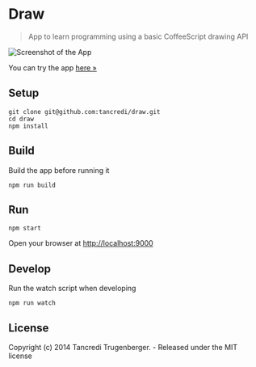# Draw

> App to learn programming using a basic CoffeeScript drawing API

![Screenshot of the App](http://oi60.tinypic.com/24qoaj9.jpg)

You can try the app [here »](http://drawwithcode.herokuapp.com/)

## Setup

    git clone git@github.com:tancredi/draw.git
    cd draw
    npm install

## Build

Build the app before running it

    npm run build

## Run

    npm start

Open your browser at [http://localhost:9000](http://localhost:9000)

## Develop

Run the watch script when developing

    npm run watch

## License

Copyright (c) 2014 Tancredi Trugenberger. - Released under the MIT license
